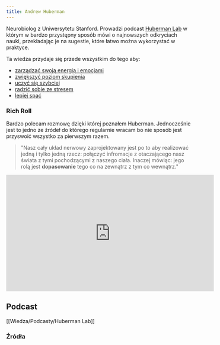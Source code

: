 ```yaml
---
title: Andrew Huberman
---
```


Neurobiolog z Uniwersytetu Stanford. Prowadzi podcast [Huberman Lab](https://hubermanlab.com/) w którym w bardzo przystępny sposób mówi o najnowszych odkryciach nauki, przekładając je na sugestie, które łatwo można wykorzystać w praktyce.

Ta wiedza przydaje się przede wszystkim do tego aby: 
- [zarządzać swoją energią i emocjami](https://hubermanlab.com/the-science-of-emotions-relationships/)
- [zwiększyć poziom skupienia](https://hubermanlab.com/how-to-focus-to-change-your-brain/)
- [uczyć się szybciej](https://hubermanlab.com/using-failures-movement-and-balance-to-learn-faster/)
- [radzić sobie ze stresem](https://hubermanlab.com/tools-for-managing-stress-and-anxiety/)
- [lepiej spać](https://hubermanlab.com/master-your-sleep-and-be-more-alert-when-awake/)

### Rich Roll
Bardzo polecam rozmowę dzięki której poznałem Huberman. Jednocześnie jest to jedno ze źródeł do którego regularnie wracam bo nie sposób jest przyswoić wszystko za pierwszym razem. 

> "Nasz cały układ nerwowy zaprojektowany jest po to aby realizować jedną i tylko jedną rzecz: połączyć infromacje z otaczającego nasz świata z tymi pochodzącymi z naszego ciała. Inaczej mówiąc: jego rolą jest **dopasowanie** tego co na zewnątrz z tym co wewnątrz."

<iframe width="560" height="315" src="https://www.youtube.com/embed/SwQhKFMxmDY" title="YouTube video player" frameborder="0" allow="accelerometer; autoplay; clipboard-write; encrypted-media; gyroscope; picture-in-picture" allowfullscreen></iframe>

## Podcast
[[Wiedza/Podcasty/Huberman Lab]]

### Źródła
